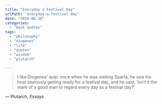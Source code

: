 ```yaml
---
title: "Everyday a Festival Day"
urlPath: "everyday-a-festival-day"
date: "2024-08-30"
categories: 
  - "book quotes"
tags: 
  - "philosophy"
  - "diogenes"
  - "life"
  - "quotes"
  - "wisdom"
  - "plutarch"

---
```

> I like Diogenes’ quip: once when he was visiting Sparta, he saw his host zealously getting ready for a festival day, and he said, ‘Isn’t it the mark of a good man to regard every day as a festival day?’

&mdash; Plutarch, <cite>Essays</cite>
